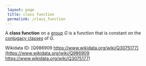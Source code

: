 ```yaml
---
 layout: page
 title: class function
 permalink: /class_function
---
```

A **class function** on a [group](https://defsmath.github.io/DefsMath/group) $G$ is a function that is constant on the [conjugacy classes](https://defsmath.github.io/DefsMath/conjugacy_classes) of $G$.

Wikidata ID: [Q986909
https://www.wikidata.org/wiki/Q3075177](https://www.wikidata.org/wiki/Q986909
https://www.wikidata.org/wiki/Q3075177)